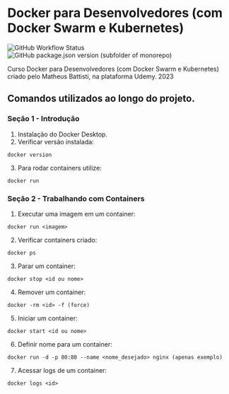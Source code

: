# Docker para Desenvolvedores (com Docker Swarm e Kubernetes)
![GitHub Workflow Status](https://github.com/FabianaTavares/curso-docker-devs/workflows/Gerador%20de%20CHANGELOG/badge.svg)
![GitHub package.json version (subfolder of monorepo)](https://img.shields.io/github/package-json/v/FabianaTavares/curso-docker-devs?color=blue)

Curso Docker para Desenvolvedores (com Docker Swarm e Kubernetes) criado pelo Matheus Battisti, na plataforma Udemy. 2023

## Comandos utilizados ao longo do projeto.

### Seção 1 - Introdução

1. Instalação do Docker Desktop.
2. Verificar versão instalada:

```
docker version
```

3. Para rodar containers utilize:

```
docker run
```

### Seção 2 - Trabalhando com Containers

1. Executar uma imagem em um container:

```
docker run <imagem>
```

2. Verificar containers criado:

```
docker ps
```

3. Parar um container:

```
docker stop <id ou nome>
```

4. Remover um container:

```
docker -rm <id> -f (force)
```

5. Iniciar um container:

```
docker start <id ou nome>
```

6. Definir nome para um container:

```
docker run -d -p 80:80 --name <nome_desejado> nginx (apenas exemplo)
```

7. Acessar logs de um container:

```
docker logs <id>
```
